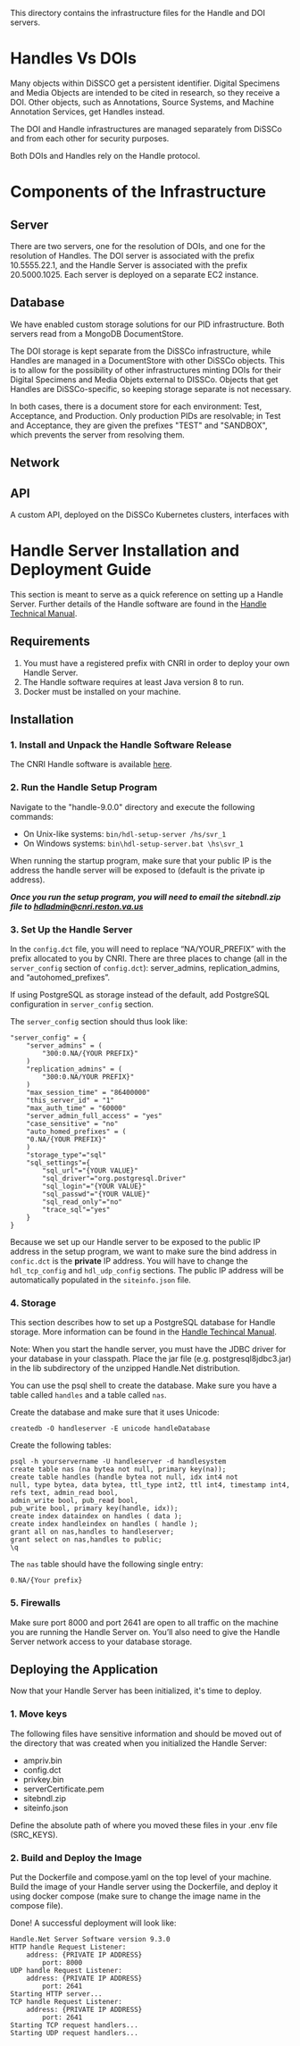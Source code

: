 This directory contains the infrastructure files for the Handle and DOI servers. 

# Handles Vs DOIs
Many objects within DiSSCO get a persistent identifier. Digital Specimens and Media Objects are intended to be cited in research, so they receive a DOI. Other objects, such as Annotations, Source Systems, and Machine Annotation Services, get Handles instead.

The DOI and Handle infrastructures are managed separately from DiSSCo and from each other for security purposes. 

Both DOIs and Handles rely on the Handle protocol. 

# Components of the Infrastructure

## Server
There are two servers, one for the resolution of DOIs, and one for the resolution of Handles. The DOI server is associated with the prefix 10.5555.22.1, and the Handle Server is associated with the prefix 20.5000.1025. Each server is deployed on a separate EC2 instance.

## Database
We have enabled custom storage solutions for our PID infrastructure. Both servers read from a MongoDB DocumentStore. 

The DOI storage is kept separate from the DiSSCo infrastructure, while Handles are managed in a DocumentStore with other DiSSCo objects. This is to allow for the possibility of other infrastructures minting DOIs for their Digital Specimens and Media Objets external to DISSCo. Objects that get Handles are DiSSCo-specific, so keeping storage separate is not necessary. 

In both cases, there is a document store for each environment: Test, Acceptance, and Production. Only production PIDs are resolvable; in Test and Acceptance, they are given the prefixes "TEST" and "SANDBOX", which prevents the server from resolving them. 

## Network


## API
A custom API, deployed on the DiSSCo Kubernetes clusters, interfaces with 

# Handle Server Installation and Deployment Guide

This section is meant to serve as a quick reference on setting up a Handle Server.
Further details of the Handle software are found in the [Handle Technical Manual](http://www.handle.net/tech_manual/HN_Tech_Manual_9.pdf).

## Requirements

1. You must have a registered prefix with CNRI in order to deploy your own Handle Server.
2. The Handle software requires at least Java version 8 to run.
3. Docker must be installed on your machine.

## Installation

### 1. Install and Unpack the Handle Software Release

The CNRI Handle software is available [here](http://handle.net/download_hnr.html).

### 2. Run the Handle Setup Program

Navigate to the "handle-9.0.0" directory and execute the following commands:

- On Unix-like systems: `bin/hdl-setup-server /hs/svr_1`
- On Windows systems: `bin\hdl-setup-server.bat \hs\svr_1`

When running the startup program, make sure that your public IP is the address the handle server will be exposed to (default is the private ip address).

***Once you run the setup program, you will need to email the sitebndl.zip file to hdladmin@cnri.reston.va.us***

### 3. Set Up the Handle Server

In the `config.dct` file, you will need to replace “NA/YOUR_PREFIX” with the prefix allocated to you by CNRI. There are three places to change (all in the `server_config` section of `config.dct`): server_admins, replication_admins, and “autohomed_prefixes”.

If using PostgreSQL as storage instead of the default, add PostgreSQL configuration in `server_config` section.

The `server_config` section should thus look like:
```
"server_config" = {
    "server_admins" = (
        "300:0.NA/{YOUR PREFIX}"
    )
	"replication_admins" = (
  	    "300:0.NA/YOUR PREFIX}"
	)
	"max_session_time" = "86400000"
	"this_server_id" = "1"
	"max_auth_time" = "60000"
	"server_admin_full_access" = "yes"
	"case_sensitive" = "no"
	"auto_homed_prefixes" = (
  	"0.NA/{YOUR PREFIX}"
	)
    "storage_type"="sql"
    "sql_settings"={
        "sql_url"="{YOUR VALUE}"
        "sql_driver"="org.postgresql.Driver"
        "sql_login"="{YOUR VALUE}"
        "sql_passwd"="{YOUR VALUE}"
        "sql_read_only"="no"
        "trace_sql"="yes"
    }
}
```

Because we set up our Handle server to be exposed to the public IP address in the setup program, we
want to make sure the bind address in `confic.dct` is the **private** IP address. You will have to change the `hdl_tcp_config` and `hdl_udp_config` sections.
The public IP address will be automatically populated in the `siteinfo.json` file.

### 4. Storage

This section describes how to set up a PostgreSQL database for Handle storage. More information can be found in the [Handle Techincal Manual](http://www.handle.net/tech_manual/HN_Tech_Manual_9.pdf).

Note: When you start the handle server, you must have the JDBC driver for your database in your classpath. Place the jar file (e.g. postgresql8jdbc3.jar) in the lib subdirectory of the unzipped Handle.Net distribution.

You can use the psql shell to create the database. Make sure you have a table called `handles` and a table called `nas`.

Create the database and make sure that it uses Unicode:
```
createdb -O handleserver -E unicode handleDatabase
```
Create the following tables:

```
psql -h yourservername -U handleserver -d handlesystem
create table nas (na bytea not null, primary key(na));
create table handles (handle bytea not null, idx int4 not
null, type bytea, data bytea, ttl_type int2, ttl int4, timestamp int4, refs text, admin_read bool,
admin_write bool, pub_read bool,
pub_write bool, primary key(handle, idx));
create index dataindex on handles ( data );
create index handleindex on handles ( handle );
grant all on nas,handles to handleserver;
grant select on nas,handles to public;
\q
```

The `nas` table should have the following single entry:

```
0.NA/{Your prefix}
```

### 5. Firewalls
Make sure port 8000 and port 2641 are open to all traffic on the machine you are running the Handle Server on.
You’ll also need to give the Handle Server network access to your database storage.

## Deploying the Application

Now that your Handle Server has been initialized, it's time to deploy.

### 1. Move keys

The following files have sensitive information and should be moved out of the directory that was created when you initialized the Handle Server:
- ampriv.bin
- config.dct
- privkey.bin
- serverCertificate.pem
- sitebndl.zip
- siteinfo.json

Define the absolute path of where you moved these files in your .env file (SRC_KEYS).

### 2. Build and Deploy the Image

Put the Dockerfile and compose.yaml on the top level of your machine. Build the image of your Handle server using the Dockerfile, and deploy it using docker compose (make sure to change the image name in the compose file).

Done! A successful deployment will look like:
```
Handle.Net Server Software version 9.3.0
HTTP handle Request Listener:
    address: {PRIVATE IP ADDRESS}
        port: 8000
UDP handle Request Listener:
    address: {PRIVATE IP ADDRESS}
        port: 2641
Starting HTTP server...
TCP handle Request Listener:
    address: {PRIVATE IP ADDRESS}
        port: 2641
Starting TCP request handlers...
Starting UDP request handlers...
```
